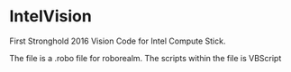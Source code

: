# IntelVision
First Stronghold 2016 Vision Code for Intel Compute Stick.

The file is a .robo file for roborealm.  The scripts within the file is VBScript
